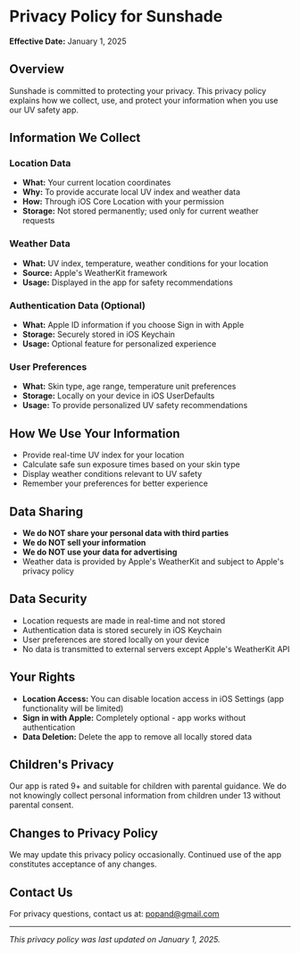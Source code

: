 # Privacy Policy for Sunshade

**Effective Date:** January 1, 2025

## Overview
Sunshade is committed to protecting your privacy. This privacy policy explains how we collect, use, and protect your information when you use our UV safety app.

## Information We Collect

### Location Data
- **What:** Your current location coordinates
- **Why:** To provide accurate local UV index and weather data
- **How:** Through iOS Core Location with your permission
- **Storage:** Not stored permanently; used only for current weather requests

### Weather Data
- **What:** UV index, temperature, weather conditions for your location
- **Source:** Apple's WeatherKit framework
- **Usage:** Displayed in the app for safety recommendations

### Authentication Data (Optional)
- **What:** Apple ID information if you choose Sign in with Apple
- **Storage:** Securely stored in iOS Keychain
- **Usage:** Optional feature for personalized experience

### User Preferences
- **What:** Skin type, age range, temperature unit preferences
- **Storage:** Locally on your device in iOS UserDefaults
- **Usage:** To provide personalized UV safety recommendations

## How We Use Your Information
- Provide real-time UV index for your location
- Calculate safe sun exposure times based on your skin type
- Display weather conditions relevant to UV safety
- Remember your preferences for better experience

## Data Sharing
- **We do NOT share your personal data with third parties**
- **We do NOT sell your information**
- **We do NOT use your data for advertising**
- Weather data is provided by Apple's WeatherKit and subject to Apple's privacy policy

## Data Security
- Location requests are made in real-time and not stored
- Authentication data is stored securely in iOS Keychain
- User preferences are stored locally on your device
- No data is transmitted to external servers except Apple's WeatherKit API

## Your Rights
- **Location Access:** You can disable location access in iOS Settings (app functionality will be limited)
- **Sign in with Apple:** Completely optional - app works without authentication
- **Data Deletion:** Delete the app to remove all locally stored data

## Children's Privacy
Our app is rated 9+ and suitable for children with parental guidance. We do not knowingly collect personal information from children under 13 without parental consent.

## Changes to Privacy Policy
We may update this privacy policy occasionally. Continued use of the app constitutes acceptance of any changes.

## Contact Us
For privacy questions, contact us at: popand@gmail.com

---
*This privacy policy was last updated on January 1, 2025.*